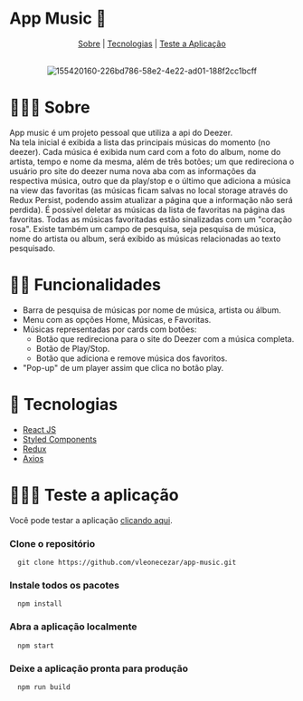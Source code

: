 # App Music 🎵

<div align="center">
  <a href="#-sobre">Sobre</a> | <a href="#-tecnologias">Tecnologias</a> | <a href="#-teste-a-aplicação">Teste a Aplicação</a> 
</div>
<br>

<div align="center">

![155420160-226bd786-58e2-4e22-ad01-188f2cc1bcff](https://user-images.githubusercontent.com/76831929/168934637-e54c8c74-5ec0-435c-b420-7a1ad189f405.png)

</div>

# 👨🏻‍🏫 Sobre
App music é um projeto pessoal que utiliza a api do Deezer. <br />Na tela inicial é exibida a lista das principais músicas do momento (no deezer). 
Cada música é exibida num card com a foto do album, nome do artista, tempo e nome da mesma, além de três botões; um que redireciona o usuário
pro site do deezer numa nova aba com as informações da respectiva música, outro que da play/stop e o último que adiciona a música na view das favoritas (as músicas ficam salvas no local storage através do Redux Persist, podendo assim atualizar a página que a informação não será perdida).
É possível deletar as músicas da lista de favoritas na página das favoritas. Todas as músicas favoritadas estão sinalizadas com um "coração rosa".
Existe também um campo de pesquisa, seja pesquisa de música, nome do artista ou album, será exibido as músicas relacionadas ao texto pesquisado.

# 🤳🏻 Funcionalidades

- Barra de pesquisa de músicas por nome de música, artista ou álbum.
- Menu com as opções Home, Músicas, e Favoritas.
- Músicas representadas por cards com botões:
  - Botão que redireciona para o site do Deezer com a música completa.
  - Botão de Play/Stop.
  - Botão que adiciona e remove música dos favoritos.
- "Pop-up" de um player assim que clica no botão play.

# 🚀 Tecnologias

- <a href="https://pt-br.reactjs.org/" target="_blank">React JS</a> <br>
- <a href="https://styled-components.com/" target="_blank">Styled Components</a> <br>
- <a href="https://redux.js.org/" target="_blank">Redux</a> <br>
- <a href="https://axios-http.com/ptbr/" target="_blank">Axios</a> <br>

# 👨🏻‍💻 Teste a aplicação
Você pode testar a aplicação <a href="https://vleonecezar.github.io/app-music/" target="_blank">clicando aqui</a>. <br>

  ### Clone o repositório
```
  git clone https://github.com/vleonecezar/app-music.git
```
  ### Instale todos os pacotes
```
  npm install
```
  ### Abra a aplicação localmente
```
  npm start
```
  ### Deixe a aplicação pronta para produção
```
  npm run build
```
